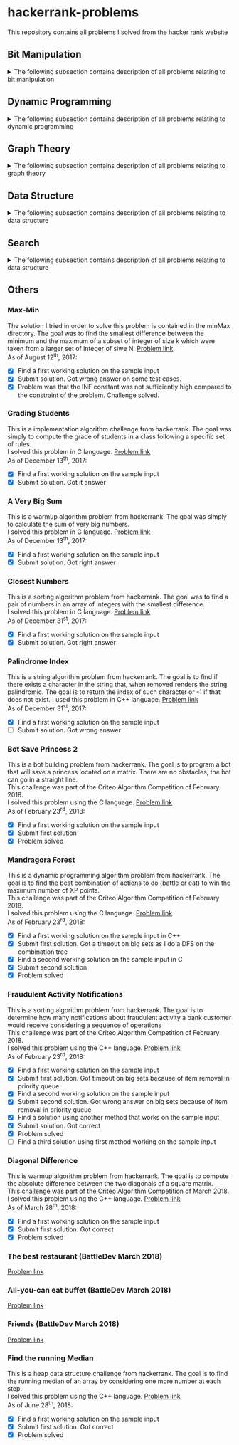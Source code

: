 # hackerrank-problems
This repository contains all problems I solved from the hacker rank website

## Bit Manipulation
<details>
<summary>The following subsection contains description of all problems relating to bit manipulation</summary>

### The Great XOR
This is a Bit Manipulation problem from hackerrank. The goal is to find the number of long integer a satisfying the following:
  - a XOR x > x
  - 0 < a < x
where x is given as an input.  

I solved this problem using the C language. [Problem link](https://www.hackerrank.com/challenges/the-great-xor/problem)  
As of June 27<sup>th</sup>, 2018:
- [X] Find a first working solution on the sample input
- [X] Submit first solution. Got timeout on bigger inputs
- [X] Find a second solution on the sample input
- [X] Submit second solution. Got correct
- [X] Problem solved

### Xor Sequence
This is a Bit Manipulation problem from hackerrank. [Problem link](https://www.hackerrank.com/challenges/xor-se/problem)  
As of August 18<sup>th</sup>, 2018:
- [X] Find a first working solution on the sample input
- [X] Submit first solution. Got timeout on bigger inputs
- [X] Find a second working solution on sample input
- [X] Submit second solution. Got correct
- [X] Problem solved

</details>

## Dynamic Programming
<details>
<summary>The following subsection contains description of all problems relating to dynamic programming</summary>

### Candies
This is a dynamic programming problem from hackerrank. The goal is to give out candies to a class of students who are attributed
a grade. Candy distribution needs to take the grade into account.
I solved this problem in C++ and C language. [Problem link](https://www.hackerrank.com/challenges/candies/problem)  
As of August<sup>18th</sup>, 2018:
- [X] Find a first working solution on the sample input
- [X] Submit solution. Got right answer
- [X] Find a second working solution on the sample input
- [X] Submit solution. Got Timeout
- [X] Find a third working solution on the sample input
- [X] Submit solution. Problem solution

### Mandragora Forest
This is a dynamic programming algorithm problem from hackerrank. The goal is to find the best combination of actions to do (battle or eat) to win the maximum number of XP points.  
This challenge was part of the Criteo Algorithm Competition of February 2018.  
I solved this problem using the C language. [Problem link](https://www.hackerrank.com/challenges/mandragora/problem)  
As of February 23<sup>rd</sup>, 2018:
- [X] Find a first working solution on the sample input in C++
- [X] Submit first solution. Got a timeout on big sets as I do a DFS on the combination tree
- [X] Find a second working solution on the sample input in C
- [X] Submit second solution
- [X] Problem solved

### The Coin Change Problem
This is a dynamic programming challenge from hackerrank. The goal is to determine the number of ways to make change for a given number of units using any number of coins.  
I try to solve this problem using the C language. [Problem link](https://www.hackerrank.com/challenges/coin-change/problem)  
As of August 3<sup>rd</sup>, 2018:
- [X] Find a first working solution on the sample input
- [X] Submit first solution. Got wrong on larger sets
- [X] Find a second working solution on the sample input
- [X] Submit second solution. Got runtime error on test set #10
- [X] Find a third working solution on the sample input
- [X] Submit third solution. Got runtime error on test set #10
- [ ] Problem solved
</details>

## Graph Theory
<details>
<summary>The following subsection contains description of all problems relating to graph theory</summary>

### The Snakes and Ladder problem
This is a graph theory challenge from hackerrank. The solution I tried for solving this problem is contained in the shootsAndLadder directory.  
The goal was to find the smallest number of die rolls to get to the 100<sup>th</sup> square. [Problem link](https://www.hackerrank.com/challenges/the-quickest-way-up).  
As this problem has chosen as part of the Criteo Algorithm Competition of March 2018, I had to solve it again from scratch. Solutions have been separated into 2 folders.  
As of March 28<sup>th</sup>, 2018 :
- [X] Find a first working solution on the sample input
- [X] Submitted second solution. Got a timeout on bigger testcases.
- [X] Optimized solution and got correct answer. Challenge solved.
- [X] Find a second working solution on the sample input
- [X] Submitted second solution. Got errors
- [X] Challenge solved with solution 2

### Journey to the moon
This is a graph theory challenge from hackerrank. The solution I tried for solving this problem will be found in the journey to the moon directory.  
The goal is to find the number of possible pair of astronauts from two different countries. This challenge was part of the Criteo Algorithm Competition of March 2018.  
I solved this problem with the C++ and C languages [Problem link](https://www.hackerrank.com/challenges/journey-to-the-moon).  
As of April 5<sup>th</sup>, 2018:
- [X] Find a first working solution on the sample input
- [X] Submit solution. Got a timeout on bigger testcases.
- [X] Optimize solution and get correct answer. Challenge solved.
</details>

## Data Structure
<details>
<summary>The following subsection contains description of all problems relating to data structure</summary>

### Insert a node at a specific position in a linked list
This is a data structure challenge from hackerrank. This challenge is about the single linked list data structure. The goal was to insert an item in a single linked list. [Problem link](https://www.hackerrank.com/challenges/insert-a-node-at-a-specific-position-in-a-linked-list/problem).  
As of August 19<sup>th</sup>, 2018 :
- [X] Find a first working solution on the sample input
- [X] Submitted solution. Got right
- [X] Challenge solved

### Print in Reverse
This is a data structure challenge from hackerrank. This challenge is about the single linked list data structure. The goal was to print a single linked list in reverse. [Problem link](https://www.hackerrank.com/challenges/print-the-elements-of-a-linked-list-in-reverse/problem).  
As of August 20<sup>th</sup>, 2018 :
- [X] Find a first working solution on the sample input
- [X] Submitted solution. Got right
- [X] Challenge solved

### Hash Tables: Ransom Note
This is a data structure challenge from hackerrank. This challenge is about the single linked list data structure. The goal was to find if it is possible to write a letter with a set of words from magazines. [Problem link](https://www.hackerrank.com/challenges/ctci-ransom-note/problem).  
As of August 20<sup>th</sup>, 2018 :
- [X] Find a first working solution on the sample input
- [X] Submitted solution. Got right
- [X] Challenge solved

### Reverse a doubly linked list
This is a data structure challenge from hackerrank. This challenge is about the double linked list data structure. The goal was to reverse a double linked list [Problem link](https://www.hackerrank.com/challenges/reverse-a-doubly-linked-list/problem).  
As of August 22<sup>nd</sup>, 2018 :
- [X] Find a first working solution on the sample input
- [X] Submitted solution. Got right
- [X] Challenge solved

### Compare two linked lists
This is a data structure challenge from hackerrank. This challenge is about the single linked list data structure. The goal was to compare two single linked list [Problem link](https://www.hackerrank.com/challenges/compare-two-linked-lists/problem).  
As of August 23<sup>rd</sup>, 2018 :
- [X] Find a first working solution on the sample input
- [X] Submitted solution. Got right
- [X] Challenge solved

### Sherlock and Anagrams
This is a data structure challenge from hackerrank. This challenge is about the hash table data structure. The goal is to find the number of anagramic pairs of subtrings given a string [Problem link](https://www.hackerrank.com/challenges/sherlock-and-anagrams/problem).  
As of August 27<sup>rd</sup>, 2018 :
- [X] Find a first working solution on the sample input
- [X] Submitted solution. Got timeout on TestCase#4
- [ ] Challenge solved
</details>

## Search
<details>
<summary>The following subsection contains description of all problems relating to data structure</summary>

### Sherlock and Array
This is a search challenge from hackerrank. The goal is to find an item in a given array such that the sum of all integers on the right equals that of the integers on the left of the item. This challenge was part of the Criteo Algorithm Competition of January 2018.  
I solved this problem with the C languages [Problem link](https://www.hackerrank.com/challenges/sherlock-and-array/problem)  
As of August 20<sup>th</sup>, 2018 :
- [X] Find a first working solution on the sample input
- [X] Submitted solution. Got right
- [X] Challenge solved
</details>

## Others

### Max-Min
The solution I tried in order to solve this problem is contained in the minMax directory.
The goal was to find the smallest difference between the minimum and the maximum of a subset of integer of size k which were taken from a larger set of integer of siwe N. [Problem link](https://www.hackerrank.com/challenges/angry-children)  
As of August 12<sup>th</sup>, 2017:
- [X] Find a first working solution on the sample input
- [X] Submit solution. Got wrong answer on some test cases.
- [X] Problem was that the INF constant was not sufficiently high compared to the constraint of the problem. Challenge solved.

### Grading Students
This is a implementation algorithm challenge from hackerrank. The goal was simply to compute the grade of students in a class following a specific set of rules.  
I solved this problem in C language. [Problem link](https://www.hackerrank.com/domains/algorithms/implementation/grading/problem)  
As of December 13<sup>th</sup>, 2017:
- [X] Find a first working solution on the sample input
- [X] Submit solution. Got it answer

### A Very Big Sum
This is a warmup algorithm problem from hackerrank. The goal was simply to calculate the sum of very big numbers.  
I solved this problem in C language. [Problem link](https://www.hackerrank.com/challenges/a-very-big-sum/problem)  
As of December 13<sup>th</sup>, 2017:
- [X] Find a first working solution on the sample input
- [X] Submit solution. Got right answer

### Closest Numbers
This is a sorting algorithm problem from hackerrank. The goal was to find a pair of numbers in an array of integers with the smallest
difference.  
I solved this problem in C language. [Problem link](https://www.hackerrank.com/challenges/closest-numbers/problem)  
As of December 31<sup>st</sup>, 2017:
- [X] Find a first working solution on the sample input
- [X] Submit solution. Got right answer

### Palindrome Index
This is a string algorithm problem from hackerrank. The goal is to find if there exists a character in the string that, when removed renders
 the string palindromic. The goal is to return the index of such character or -1 if that does not exist.
 I used this problem in C++ language. [Problem link](https://www.hackerrank.com/challenges/palindrome-index/problem)  
As of December 31<sup>st</sup>, 2017:
- [X] Find a first working solution on the sample input
- [ ] Submit solution. Got wrong answer

### Bot Save Princess 2
This is a bot building problem from hackerrank. The goal is to program a bot that will save a princess located on a matrix. There are no obstacles, the bot can go in a straight line.  
This challenge was part of the Criteo Algorithm Competition of February 2018.  
I solved this problem using the C language. [Problem link](https://www.hackerrank.com/challenges/saveprincess2)  
As of February 23<sup>rd</sup>, 2018:
- [X] Find a first working solution on the sample input
- [X] Submit first solution
- [X] Problem solved

### Mandragora Forest
This is a dynamic programming algorithm problem from hackerrank. The goal is to find the best combination of actions to do (battle or eat) to win the maximum number of XP points.  
This challenge was part of the Criteo Algorithm Competition of February 2018.  
I solved this problem using the C language. [Problem link](https://www.hackerrank.com/challenges/mandragora/problem)  
As of February 23<sup>rd</sup>, 2018:
- [X] Find a first working solution on the sample input in C++
- [X] Submit first solution. Got a timeout on big sets as I do a DFS on the combination tree
- [X] Find a second working solution on the sample input in C
- [X] Submit second solution
- [X] Problem solved

### Fraudulent Activity Notifications
This is a sorting algorithm problem from hackerrank. The goal is to determine how many notifications about fraudulent activity a bank customer would receive considering a sequence of operations  
This challenge was part of the Criteo Algorithm Competition of February 2018.  
I solved this problem using the C++ language. [Problem link](https://www.hackerrank.com/challenges/fraudulent-activity-notifications/problem)  
As of February 23<sup>rd</sup>, 2018:
- [X] Find a first working solution on the sample input
- [X] Submit first solution. Got timeout on big sets because of item removal in priority queue
- [X] Find a second working solution on the sample input
- [X] Submit second solution. Got wrong answer on big sets because of item removal in priority queue
- [X] Find a solution using another method that works on the sample input
- [X] Submit solution. Got correct
- [X] Problem solved
- [ ] Find a third solution using first method working on the sample input

### Diagonal Difference
This is warmup algorithm problem from hackerrank. The goal is to compute the absolute difference between the two diagonals of a square matrix.  
This challenge was part of the Criteo Algorithm Competition of March 2018.  
I solved this problem using the C++ language. [Problem link](https://www.hackerrank.com/challenges/diagonal-difference/problem)  
As of March 28<sup>th</sup>, 2018:
- [X] Find a first working solution on the sample input
- [X] Submit first solution. Got correct
- [X] Problem solved

### The best restaurant (BattleDev March 2018)
[Problem link](https://www.isograd.com/FR/solutionconcours.php#)

### All-you-can eat buffet (BattleDev March 2018)
[Problem link](https://www.isograd.com/FR/solutionconcours.php#)

### Friends (BattleDev March 2018)
[Problem link](https://www.isograd.com/FR/solutionconcours.php#)

### Find the running Median
This is a heap data structure challenge from hackerrank. The goal is to find the running median of an 
array by considering one more number at each step.  
I solved this problem using the C++ language. [Problem link](https://www.hackerrank.com/challenges/find-the-running-median/problem)  
As of June 28<sup>th</sup>, 2018:
- [X] Find a first working solution on the sample input
- [X] Submit first solution. Got correct
- [X] Problem solved
